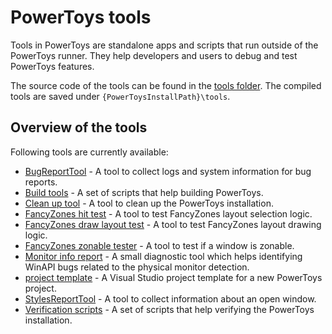 # PowerToys tools

Tools in PowerToys are standalone apps and scripts that run outside of the PowerToys runner. They help developers and users to debug and test PowerToys features.

The source code of the tools can be found in the [tools folder](/tools). The compiled tools are saved under `{PowerToysInstallPath}\tools`.

## Overview of the tools

Following tools are currently available:

* [BugReportTool](bug-report-tool.md) - A tool to collect logs and system information for bug reports.
* [Build tools](build-tools.md) - A set of scripts that help building PowerToys.
* [Clean up tool](clean-up-tool.md) - A tool to clean up the PowerToys installation.
* [FancyZones hit test](fancyzones-hit-test.md) - A tool to test FancyZones layout selection logic.
* [FancyZones draw layout test](fancyzones-draw-layout-test.md) - A tool to test FancyZones layout drawing logic.
* [FancyZones zonable tester](fancyzones-zonable-tester.md) - A tool to test if a window is zonable.
* [Monitor info report](monitor-info-report.md) - A small diagnostic tool which helps identifying WinAPI bugs related to the physical monitor detection.
* [project template](/tools/project_template/README.md) - A Visual Studio project template for a new PowerToys project.
* [StylesReportTool](styles-report-tool.md) - A tool to collect information about an open window.
* [Verification scripts](verification-scripts.md) - A set of scripts that help verifying the PowerToys installation.
